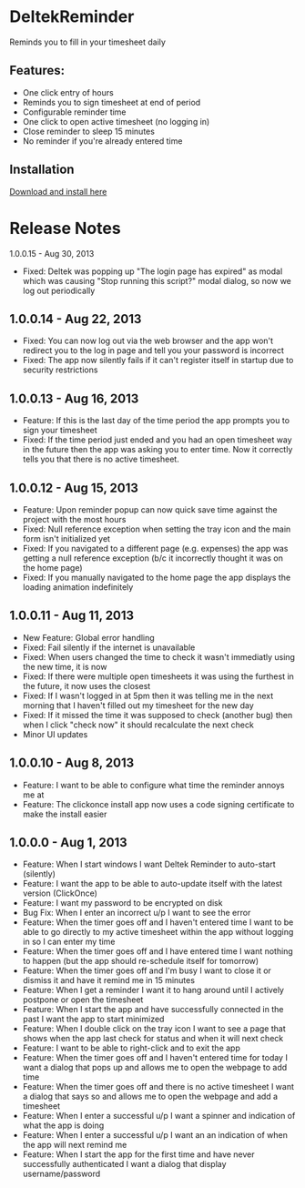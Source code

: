 DeltekReminder
==============

Reminds you to fill in your timesheet daily

Features:
-------------

* One click entry of hours
* Reminds you to sign timesheet at end of period
* Configurable reminder time
* One click to open active timesheet (no logging in)
* Close reminder to sleep 15 minutes
* No reminder if you're already entered time

Installation
-------------

[Download and install here](http://sirenofshame.com/DeltekReminderInstaller/publish.htm)

Release Notes
==============

1.0.0.15 - Aug 30, 2013
* Fixed: Deltek was popping up "The login page has expired" as modal which was causing "Stop running this script?" modal dialog, so now we log out periodically

1.0.0.14 - Aug 22, 2013
-------------
* Fixed: You can now log out via the web browser and the app won't redirect you to the log in page and tell you your password is incorrect
* Fixed: The app now silently fails if it can't register itself in startup due to security restrictions

1.0.0.13 - Aug 16, 2013
-------------
* Feature: If this is the last day of the time period the app prompts you to sign your timesheet
* Fixed: If the time period just ended and you had an open timesheet way in the future then the app was asking you 
to enter time. Now it correctly tells you that there is no active timesheet.

1.0.0.12 - Aug 15, 2013
-------------

* Feature: Upon reminder popup can now quick save time against the project with the most hours
* Fixed: Null reference exception when setting the tray icon and the main form isn't initialized yet
* Fixed: If you navigated to a different page (e.g. expenses) the app was getting a null 
reference exception (b/c it incorrectly thought it was on the home page)
* Fixed: If you manually navigated to the home page the app displays the loading animation indefinitely

1.0.0.11 - Aug 11, 2013
-------------

* New Feature: Global error handling
* Fixed: Fail silently if the internet is unavailable
* Fixed: When users changed the time to check it wasn't immediatly using the new time, it is now
* Fixed: If there were multiple open timesheets it was using the furthest in the future, it now uses the closest
* Fixed: If I wasn't logged in at 5pm then it was telling me in the next morning that I haven't filled out my timesheet for the new day
* Fixed: If it missed the time it was supposed to check (another bug) then when I click "check now" it should recalculate the next check
* Minor UI updates

1.0.0.10 - Aug 8, 2013
-------------

* Feature: I want to be able to configure what time the reminder annoys me at
* Feature: The clickonce install app now uses a code signing certificate to make the install easier

1.0.0.0 - Aug 1, 2013
-------------

* Feature: When I start windows I want Deltek Reminder to auto-start (silently)
* Feature: I want the app to be able to auto-update itself with the latest version (ClickOnce)
* Feature: I want my password to be encrypted on disk
* Bug Fix: When I enter an incorrect u/p I want to see the error
* Feature: When the timer goes off and I haven't entered time I want to be able to go directly to my active timesheet within the app without logging in so I can enter my time
* Feature: When the timer goes off and I have entered time I want nothing to happen (but the app should re-schedule itself for tomorrow)
* Feature: When the timer goes off and I'm busy I want to close it or dismiss it and have it remind me in 15 minutes
* Feature: When I get a reminder I want it to hang around until I actively postpone or open the timesheet
* Feature: When I start the app and have successfully connected in the past I want the app to start minimized
* Feature: When I double click on the tray icon I want to see a page that shows when the app last check for status and when it will next check
* Feature: I want to be able to right-click and to exit the app
* Feature: When the timer goes off and I haven't entered time for today I want a dialog that pops up and allows me to open the webpage to add time
* Feature: When the timer goes off and there is no active timesheet I want a dialog that says so and allows me to open the webpage and add a timesheet
* Feature: When I enter a successful u/p I want a spinner and indication of what the app is doing
* Feature: When I enter a successful u/p I want an an indication of when the app will next remind me
* Feature: When I start the app for the first time and have never successfully authenticated I want a dialog that display username/password
